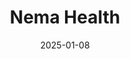 ---  
layout: startup_page  
title: "Nema Health"  
id: "nemahealth.com"  
permalink: "/nemahealthnemahealth.com01082025/"  
website: "https://www.nemahealth.com/"  
funding_round: "Series A"  
funding_amount: "$14.5M"  
investors: "Deerfield Management, CVS Health Ventures, Optum Ventures, .406 Ventures, GreyMatter"  
about: "Nema Health provides virtual trauma and PTSD care using an evidence-based Cognitive Processing Therapy (CPT) model. Their peer-led virtual program offers rapid relief, with 91% of patients experiencing clinical improvement after 4-6 weeks. Nema focuses on helping trauma survivors regain strength and build fulfilling lives."  
markets: "Healthtech, Mental Health"  
hq: "Branford, Connecticut, United States"  
founded_year: "2020"  
linkedin: "https://www.linkedin.com/company/nema-health"  
twitter: "https://twitter.com/NemaHealth"  
instagram: ""  
facebook: "https://www.facebook.com/nemahealth"  
crunchbase: "https://www.crunchbase.com/organization/nema-health"  
pitchbook: "https://pitchbook.com/profiles/company/519220-09"  

date_display: "08-Jan-2025"  
date: "2025-01-08"

# SEO Optimization  
meta_title: "Nema Health - Series A Funding ($14.5M)"  
meta_description: "Nema Health, Nema Health provides virtual trauma and PTSD care using an evidence-based Cognitive Processing Therapy (CPT) model. Their peer-led virtual program off..."  
meta_keywords: "Nema Health, Healthtech, Mental Health, Series A funding"  
canonical_url: "https://startup.projectstartups.com/nemahealthnemahealth.com01082025/"  
---